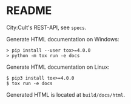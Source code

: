 # README

City:Cult's REST-API, see `specs`.

Generate HTML documentation on Windows:

```
> pip install --user tox>=4.0.0
> python -m tox run -e docs
```

Generate HTML documentation on Linux:

```
$ pip3 install tox>=4.0.0
$ tox run -e docs
```

Generated HTML is located at `build/docs/html`.
